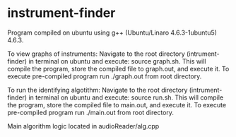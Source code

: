 instrument-finder
================

Program compiled on ubuntu using g++ (Ubuntu/Linaro 4.6.3-1ubuntu5) 4.6.3.

To view graphs of instruments:
Navigate to the root directory (intrument-finder) in terminal on ubuntu and execute:
  source graph.sh.
This will compile the program, store the compiled file to graph.out, and execute it.
To execute pre-compiled program run 
  ./graph.out 
from root directory.

To run the identifying algotithm:
Navigate to the root directory (intrument-finder) in terminal on ubuntu and execute:
  source run.sh.
This will compile the program, store the compiled file to main.out, and execute it.
To execute pre-compiled program run
	./main.out
from root directory.
  
Main algorithm logic located in audioReader/alg.cpp
